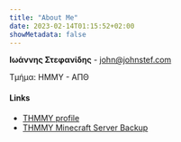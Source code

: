 ```yaml
---
title: "About Me"
date: 2023-02-14T01:15:52+02:00
showMetadata: false
---
```


**Ιωάννης Στεφανίδης** - [john@johnstef.com](mailto:john@johnstef.com)

Τμήμα: ΗΜΜΥ - ΑΠΘ

#### Links
* [THMMY profile](https://www.thmmy.gr/smf/index.php?action=profile;u=22047)
* [THMMY Minecraft Server Backup](https://drive.google.com/file/d/1EmJLHtU0omIHO0CMovBEk8sUuNYhC6P2/view?usp=sharing)
